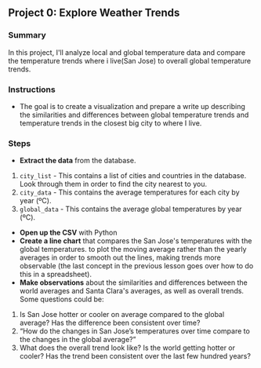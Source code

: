 ## Project 0: Explore Weather Trends

### Summary
In this project, I'll analyze local and global temperature data and compare the temperature trends where i live(San Jose) to overall global temperature trends.

### Instructions
- The goal is to create a visualization and prepare a write up describing the similarities and differences between global temperature trends and temperature trends in the closest big city to where I live. 



### Steps

 * **Extract the data**  from the database.    

1. `city_list` - This contains a list of cities and countries in the database.  Look through them in order to find the city nearest to you.
2. `city_data` - This contains the average temperatures for each city by year (ºC).
3. `global_data` - This contains the average global temperatures by year (ºC). 

* **Open up the CSV** with Python 
* **Create a line chart** that compares the San Jose's temperatures with the global temperatures.  to plot the moving average rather than the yearly averages in order to smooth out the lines, making trends more observable (the last concept in the previous lesson goes over how to do this in a spreadsheet).
* **Make observations** about the similarities and differences between the world averages and Santa Clara's averages, as well as overall trends. Some questions could be:
1. Is San Jose hotter or cooler on average compared to the global average? Has the difference been consistent over time?
2. “How do the changes in San Jose’s temperatures over time compare to the changes in the global average?”
3. What does the overall trend look like? Is the world getting hotter or cooler? Has the trend been consistent over the last few hundred years?